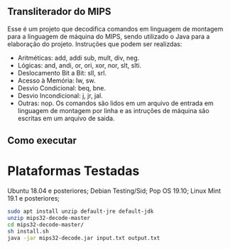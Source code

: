 ## Transliterador do MIPS
Esse é um projeto que decodifica comandos em linguagem de montagem para a linguagem 
de máquina do MIPS, sendo utilizado o Java para a elaboração do projeto.
 Instruções que podem ser realizdas:
- Aritméticas: add, addi sub, mult, div, neg. 
- Lógicas: and, andi, or, ori, xor, nor, slt, slti. 
- Deslocamento Bit a Bit: sll, srl. 
- Acesso à Memória: lw, sw. 
- Desvio Condicional: beq, bne. 
- Desvio Incondicional: j, jr, jal. 
- Outras: nop.
Os comandos são lidos em um arquivo de entrada em linguagem de montagem por linha 
e as intruções de máquina são escritas em um arquivo de saida.

## Como executar
# Plataformas Testadas
Ubuntu 18.04 e posteriores;
Debian Testing/Sid;
Pop OS 19.10;
Linux Mint 19.1  e posteriores;

``` sh
sudo apt install unzip default-jre default-jdk
unzip mips32-decode-master
cd mips32-decode-master/
sh install.sh
java -jar mips32-decode.jar input.txt output.txt

